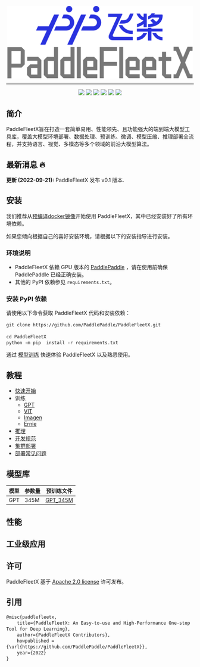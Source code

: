 <p align="center">
  <img src="./paddlefleetx-logo.png" align="middle"  width="500" />
</p>

------------------------------------------------------------------------------------------

<p align="center">
    <a href="./LICENSE"><img src="https://img.shields.io/badge/license-Apache%202-dfd.svg"></a>
    <a href="https://github.com/PaddlePaddle/PaddleFleetX/releases"><img src="https://img.shields.io/github/v/release/PaddlePaddle/PaddleFleetX?color=ffa"></a>
    <a href=""><img src="https://img.shields.io/badge/python-3.7+-aff.svg"></a>
    <a href="https://github.com/PaddlePaddle/PaddleFleetX/graphs/contributors"><img src="https://img.shields.io/github/contributors/PaddlePaddle/PaddleFleetX?color=9ea"></a>
    <a href="https://github.com/PaddlePaddle/PaddleFleetX/issues"><img src="https://img.shields.io/github/issues/PaddlePaddle/PaddleFleetX?color=9cc"></a>
    <a href="https://github.com/PaddlePaddle/PaddleFleetX/stargazers"><img src="https://img.shields.io/github/stars/PaddlePaddle/PaddleFleetX?color=ccf"></a>
</p>

## 简介

PaddleFleetX旨在打造一套简单易用、性能领先、且功能强大的端到端大模型工具库，覆盖大模型环境部署、数据处理、预训练、微调、模型压缩、推理部署全流程，并支持语言、视觉、多模态等多个领域的前沿大模型算法。


## 最新消息 🔥

**更新 (2022-09-21):** PaddleFleetX 发布 v0.1 版本.


## 安装

我们推荐从[预编译docker镜像](docs/quick_start.md#11-docker-环境部署)开始使用 PaddleFleetX，其中已经安装好了所有环境依赖。

如果您倾向根据自己的喜好安装环境，请根据以下的安装指导进行安装。

### 环境说明

* PaddleFleetX 依赖 GPU 版本的 [PaddlePaddle](https://www.paddlepaddle.org.cn/) ，请在使用前确保 PaddlePaddle 已经正确安装。
* 其他的 PyPI 依赖参见 `requirements.txt`。

### 安装 PyPI 依赖

请使用以下命令获取 PaddleFleetX 代码和安装依赖：

```shell
git clone https://github.com/PaddlePaddle/PaddleFleetX.git

cd PaddleFleetX
python -m pip  install -r requirements.txt
```

通过 [模型训练](./docs/quick_start.md#2-模型训练) 快速体验 PaddleFleetX 以及熟悉使用。

## 教程

* [快速开始](./docs/quick_start.md)
* 训练
  * [GPT](projects/gpt/docs/README.md)
  * [VIT](projects/vit/README.md)
  * [Imagen](projects/imagen/)
  * [Ernie](projects/ernie/)
* [推理](./docs/inference.md)
* [开发规范](./docs/standard.md)
* [集群部署](./docs/cluster_deployment.md)
* [部署常见问题](./docs/deployment_faq.md)


## 模型库

| **模型** | **参数量** | **预训练文件** |
|---------|-----------|---------------|
| GPT | 345M |  [GPT_345M](http://fleet.bj.bcebos.com/pretrained/gpt/GPT_345M_300B_DP_20220826.tgz)  |

## 性能



## 工业级应用



## 许可
PaddleFleetX 基于 [Apache 2.0 license](./LICENSE) 许可发布。


## 引用

```
@misc{paddlefleetx,
    title={PaddleFleetX: An Easy-to-use and High-Performance One-stop Tool for Deep Learning},
    author={PaddleFleetX Contributors},
    howpublished = {\url{https://github.com/PaddlePaddle/PaddleFleetX}},
    year={2022}
}
```
